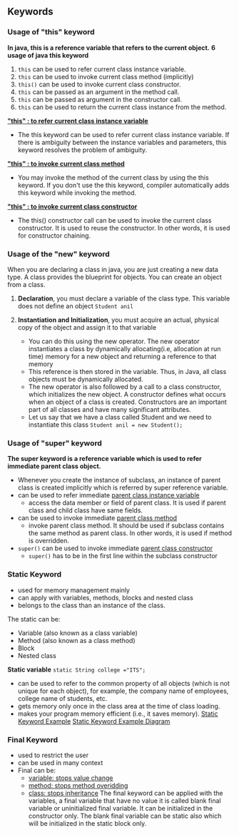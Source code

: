 ## Keywords
### Usage of "this" keyword 
**In java, this is a reference variable that refers to the current object.**
**6 usage of java this keyword**
1. `this` can be used to refer current class instance variable.
2. `this` can be used to invoke current class method (implicitly)
3. `this()` can be used to invoke current class constructor.
4. `this` can be passed as an argument in the method call.
5. `this` can be passed as argument in the constructor call.
6. `this` can be used to return the current class instance from the method.


**["this" : to refer current class instance variable](../img/this1.png)**
- The this keyword can be used to refer current class instance variable. If there is ambiguity between the instance variables and parameters, this keyword resolves the problem of ambiguity. 

**["this" : to invoke current class method](../img/this2.png)**
- You may invoke the method of the current class by using the this keyword. If you don't use the this keyword, compiler automatically adds this keyword while invoking the method. 

**["this" : to invoke current class constructor](../img/this3.png)**
- The this() constructor call can be used to invoke the current class constructor. It is used to reuse the constructor. In other words, it is used for constructor chaining. 


### Usage of the "new" keyword
When you are declaring a class in java, you are just creating a new data type. A class provides the blueprint for objects. You can create an object from a class. 

1. **Declaration**, you must declare a variable of the class type. This variable does not define an object `Student anil`

2. **Instantiation and Initialization**, you must acquire an actual, physical copy of the object and assign it to that variable
    - You can do this using the new operator. The new operator instantiates a class by dynamically allocating(i.e, allocation at run time) memory for a new object and returning a reference to that memory
    - This reference is then stored in the variable. Thus, in Java, all class objects must be dynamically allocated. 
    - The new operator is also followed by a call to a class constructor, which initializes the new object. A constructor defines what occurs when an object of a class is created. Constructors are an important part of all classes and have many significant attributes.
    - Let us say that we have a class called Student and we need to instantiate this class `Student anil = new Student();`

### Usage of "super" keyword
**The super keyword is a reference variable which is used to refer immediate parent class object.**
- Whenever you create the instance of subclass, an instance of parent class is created implicitly which is referred by super reference variable.
- can be used to refer immediate [parent class instance variable](../img/super1.png)
    -  access the data member or field of parent class. It is used if parent class and child class have same fields.
- can be used to invoke immediate [parent class method](../img/super2.png)
    -  invoke parent class method. It should be used if subclass contains the same method as parent class. In other words, it is used if method is overridden. 
- `super()` can be used to invoke immediate [parent class constructor](../img/super3.png)
    - `super()` has to be in the first line within the subclass constructor


### Static Keyword
- used for memory management mainly
- can apply  with variables, methods, blocks and nested class
- belongs to the class than an instance of the class. 

The static can be:
- Variable (also known as a class variable)
- Method (also known as a class method)
- Block
- Nested class

**Static variable**
`static String college ="ITS";`
- can be used to refer to the common property of all objects (which is not unique for each object), for example, the company name of employees, college name of students, etc.
- gets memory only once in the class area at the time of class loading.
- makes your program memory efficient (i.e., it saves memory). 
[Static Keyword Example](../img/static1.png)
[Static Keyword Example Diagram](../img/static2.png)


### Final Keyword
- used to restrict the user
- can be used in many context
- Final can be:
    - [variable: stops value change](../img/final1.png)
    - [method: stops method overidding](../img/final2.png)
    - [class: stops inheritance](../img/final3.png)
The final keyword can be applied with the variables, a final variable that have no value it is called blank final variable or uninitialized final variable. It can be initialized in the constructor only. The blank final variable can be static also which will be initialized in the static block only.